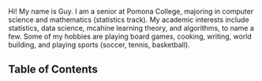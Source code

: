 Hi! My name is Guy. I am a senior at Pomona College, majoring in computer science and mathematics (statistics track). My academic interests include statistics, data science, mcahine learning theory, and algorithms, to name a few. Some of my hobbies are playing board games, cooking, writing, world building, and playing sports (soccer, tennis, basketball).

## Table of Contents


